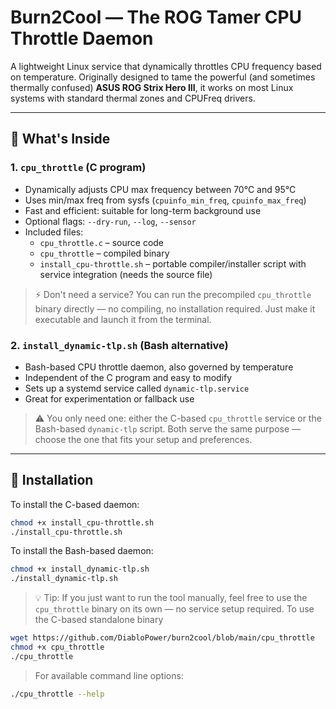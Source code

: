 # Burn2Cool — The ROG Tamer CPU Throttle Daemon

A lightweight Linux service that dynamically throttles CPU frequency based on temperature. Originally designed to tame the powerful (and sometimes thermally confused) **ASUS ROG Strix Hero III**, it works on most Linux systems with standard thermal zones and CPUFreq drivers.

---

## 🔧 What's Inside

### 1. `cpu_throttle` (C program)
- Dynamically adjusts CPU max frequency between 70°C and 95°C
- Uses min/max freq from sysfs (`cpuinfo_min_freq`, `cpuinfo_max_freq`)
- Fast and efficient: suitable for long-term background use
- Optional flags: `--dry-run`, `--log`, `--sensor`
- Included files:
  - `cpu_throttle.c` – source code
  - `cpu_throttle` – compiled binary
  - `install_cpu-throttle.sh` – portable compiler/installer script with service integration (needs the source file)

> ⚡️ Don't need a service? You can run the precompiled `cpu_throttle` binary directly — no compiling, no installation required. Just make it executable and launch it from the terminal.

### 2. `install_dynamic-tlp.sh` (Bash alternative)
- Bash-based CPU throttle daemon, also governed by temperature
- Independent of the C program and easy to modify
- Sets up a systemd service called `dynamic-tlp.service`
- Great for experimentation or fallback use

> ⚠️ You only need one: either the C-based `cpu_throttle` service or the Bash-based `dynamic-tlp` script. Both serve the same purpose — choose the one that fits your setup and preferences.

---

## 🚀 Installation

To install the C-based daemon:

```bash
chmod +x install_cpu-throttle.sh
./install_cpu-throttle.sh
```

To install the Bash-based daemon:

```bash
chmod +x install_dynamic-tlp.sh
./install_dynamic-tlp.sh
```

> 💡 Tip: If you just want to run the tool manually, feel free to use the `cpu_throttle` binary on its own — no service setup required.
To use the C-based standalone binary

```bash
wget https://github.com/DiabloPower/burn2cool/blob/main/cpu_throttle
chmod +x cpu_throttle
./cpu_throttle
```

> For available command line options:
```bash
./cpu_throttle --help
```
